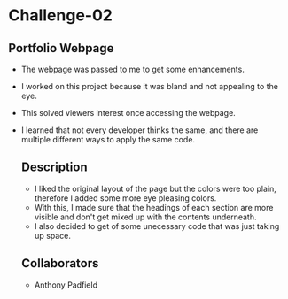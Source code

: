 # Challenge-02

## Portfolio Webpage

- The webpage was passed to me to get some enhancements.
- I worked on this project because it was bland and not appealing to the eye.
- This solved viewers interest once accessing the webpage.
- I learned that not every developer thinks the same, and there are multiple different ways to apply the same code.
  
  ## Description
  - I liked the original layout of the page but the colors were too plain, therefore I added some more eye pleasing colors.
  - With this, I made sure that the headings of each section are more visible and don't get mixed up with the contents underneath.
  - I also decided to get of some unecessary code that was just taking up space.

  ## Collaborators
  - Anthony Padfield
